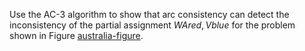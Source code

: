 

Use the AC-3 algorithm to show that arc consistency can detect the
inconsistency of the partial assignment
${{WA}}{red},V{blue}$ for the problem
shown in Figure <a class="insideBookFigRef" target="_blank" href="https://simoncarrignon.github.io/aima-exercises/figures/australia-figure.png">australia-figure</a>.
